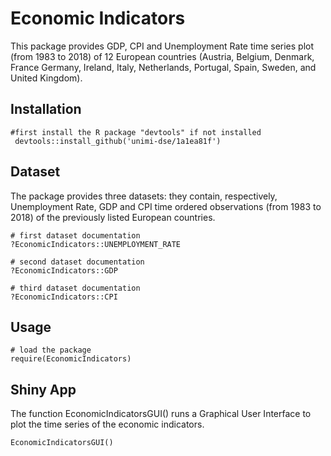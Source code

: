 # Economic Indicators

This package provides GDP, CPI and Unemployment Rate time series plot
(from 1983 to 2018) of 12 European countries (Austria, Belgium, Denmark,
France Germany, Ireland, Italy, Netherlands, Portugal, Spain, Sweden,
and United Kingdom).

## Installation
```{r}
#first install the R package "devtools" if not installed
 devtools::install_github('unimi-dse/1a1ea81f')
```

## Dataset

The package provides three datasets: they contain, respectively, Unemployment Rate, GDP and CPI time ordered observations (from 1983 to 2018) of the previously listed European countries.

```{r}
# first dataset documentation
?EconomicIndicators::UNEMPLOYMENT_RATE

# second dataset documentation
?EconomicIndicators::GDP

# third dataset documentation
?EconomicIndicators::CPI
```

## Usage

```{r}
# load the package
require(EconomicIndicators)
```

## Shiny App

The function EconomicIndicatorsGUI() runs a Graphical User Interface to plot the time
series of the economic indicators.
```{r}
EconomicIndicatorsGUI()
```

